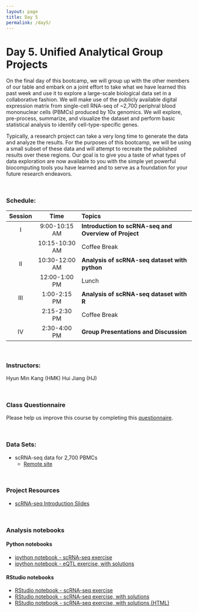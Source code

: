 ```yaml
---
layout: page
title: Day 5
permalink: /day5/
---
```


# Day 5.  Unified Analytical Group Projects 
On the final day of this bootcamp, we will group up with the other
members of our table and embark on a joint effort to take what we have
learned this past week and use it to explore a large-scale biological
data set in a collaborative fashion. We will make use of the publicly
available digital expression matrix from single-cell RNA-seq of ~2,700 periphral blood
mononuclear cells (PBMCs) produced by 10x genomics.
We will explore, pre-process, summarize, and visualize the dataset and
perform basic statistical analysis to identify cell-type-specific genes.

Typically, a research project can take a very long time to generate the data and analyze the results. For the purposes of this bootcamp, we will be using a small subset of these data and will attempt to recreate the published results over these regions. Our goal is to give you a taste of what types of data exploration are now available to you with the simple yet powerful biocomputing tools you have learned and to serve as a foundation for your future research endeavors. 

<br>

### Schedule:

| Session | Time             | Topics                                                 |  
| :-----: |:----------------:| :------------------------------------------------------|  
| I       | 9:00-10:15 AM    | **Introduction to scRNA-seq and Overview of Project**  |  
|         | 10:15-10:30 AM   | Coffee Break                                           |   
| II      | 10:30-12:00 AM   | **Analysis of scRNA-seq dataset with python**          |   
|         | 12:00-1:00 PM    | Lunch                                                  |  
| III     | 1:00-2:15 PM     | **Analysis of scRNA-seq dataset with R**               |  
|         | 2:15-2:30 PM     | Coffee Break                                           |  
| IV      | 2:30-4:00 PM     | **Group Presentations and Discussion**                 |  

<br>

### Instructors:
Hyun Min Kang (HMK)
Hui Jiang (HJ)

<br>

### Class Questionnaire
Please help us improve this course by completing this [questionnaire](http://tinyurl.com/bioboot-2019). 

<br>

### Data Sets:
- scRNA-seq data for 2,700 PBMCs
  - [Remote site](https://s3-us-west-2.amazonaws.com/10x.files/samples/cell/pbmc3k/pbmc3k_filtered_gene_bc_matrices.tar.gz)

<br>

### Project Resources
- [scRNA-seq Introduction Slides](../class-material/slides_day5_overview.pdf)

<br>

### Analysis notebooks

#### Python notebooks 
- [ipython notebook - scRNA-seq exercise](https://colab.research.google.com/drive/1QWpNnbjyJrmNks4J71hkwQQAUVAvZA-S#scrollTo=R-E10hIyci5B)
- [ipython notebook - eQTL exercise, with
  solutions](https://colab.research.google.com/drive/10toqlqt1HYluzFLVW5a13cWzbWoXBuob)
  
#### RStudio notebooks

- [RStudio notebook - scRNA-seq
  exercise](../class-material/bioboot_2019_day5_problems.Rmd)
- [RStudio notebook - scRNA-seq exercise, with
  solutions](../class-material/bioboot_2019_day5_solutions.Rmd)  
- [RStudio notebook - scRNA-seq exercise, with solutions (HTML)](../class-material/bioboot_2019_day5_solutions.html)    




